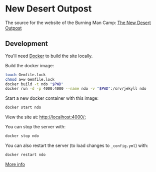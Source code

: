 # New Desert Outpost
The source for the website of the Burning Man Camp: [The New Desert Outpost](http://newdesertoutpost.com/)

## Development

You'll need [Docker](https://www.docker.com/) to build the site locally.

Build the docker image:

```sh
touch Gemfile.lock
chmod a+w Gemfile.lock
docker build -t ndo "$PWD"
docker run -d -p 4000:4000 --name ndo -v "$PWD":/srv/jekyll ndo
```

Start a new docker container with this image:

```sh
docker start ndo
```

View the site at: [http://localhost:4000/](http://localhost:4000/);

You can stop the server with:

```sh
docker stop ndo
```

You can also restart the server (to load changes to `_config.yml`) with:

```sh
docker restart ndo
```

[More info](https://github.com/daattali/beautiful-jekyll#readme)
